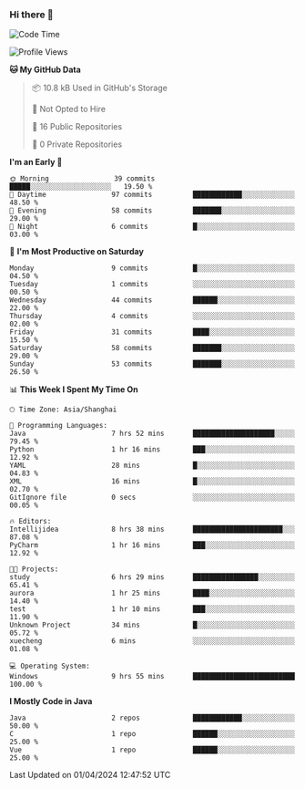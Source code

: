 ### Hi there 👋
<!--START_SECTION:waka-->
![Code Time](http://img.shields.io/badge/Code%20Time-253%20hrs%2049%20mins-blue)

![Profile Views](http://img.shields.io/badge/Profile%20Views-0-blue)

**🐱 My GitHub Data** 

> 📦 10.8 kB Used in GitHub's Storage 
 > 
> 🚫 Not Opted to Hire
 > 
> 📜 16 Public Repositories 
 > 
> 🔑 0 Private Repositories 
 > 
**I'm an Early 🐤** 

```text
🌞 Morning                39 commits          █████░░░░░░░░░░░░░░░░░░░░   19.50 % 
🌆 Daytime                97 commits          ████████████░░░░░░░░░░░░░   48.50 % 
🌃 Evening                58 commits          ███████░░░░░░░░░░░░░░░░░░   29.00 % 
🌙 Night                  6 commits           █░░░░░░░░░░░░░░░░░░░░░░░░   03.00 % 
```
📅 **I'm Most Productive on Saturday** 

```text
Monday                   9 commits           █░░░░░░░░░░░░░░░░░░░░░░░░   04.50 % 
Tuesday                  1 commits           ░░░░░░░░░░░░░░░░░░░░░░░░░   00.50 % 
Wednesday                44 commits          ██████░░░░░░░░░░░░░░░░░░░   22.00 % 
Thursday                 4 commits           ░░░░░░░░░░░░░░░░░░░░░░░░░   02.00 % 
Friday                   31 commits          ████░░░░░░░░░░░░░░░░░░░░░   15.50 % 
Saturday                 58 commits          ███████░░░░░░░░░░░░░░░░░░   29.00 % 
Sunday                   53 commits          ███████░░░░░░░░░░░░░░░░░░   26.50 % 
```


📊 **This Week I Spent My Time On** 

```text
🕑︎ Time Zone: Asia/Shanghai

💬 Programming Languages: 
Java                     7 hrs 52 mins       ████████████████████░░░░░   79.45 % 
Python                   1 hr 16 mins        ███░░░░░░░░░░░░░░░░░░░░░░   12.92 % 
YAML                     28 mins             █░░░░░░░░░░░░░░░░░░░░░░░░   04.83 % 
XML                      16 mins             █░░░░░░░░░░░░░░░░░░░░░░░░   02.70 % 
GitIgnore file           0 secs              ░░░░░░░░░░░░░░░░░░░░░░░░░   00.05 % 

🔥 Editors: 
Intellijidea             8 hrs 38 mins       ██████████████████████░░░   87.08 % 
PyCharm                  1 hr 16 mins        ███░░░░░░░░░░░░░░░░░░░░░░   12.92 % 

🐱‍💻 Projects: 
study                    6 hrs 29 mins       ████████████████░░░░░░░░░   65.41 % 
aurora                   1 hr 25 mins        ████░░░░░░░░░░░░░░░░░░░░░   14.40 % 
test                     1 hr 10 mins        ███░░░░░░░░░░░░░░░░░░░░░░   11.90 % 
Unknown Project          34 mins             █░░░░░░░░░░░░░░░░░░░░░░░░   05.72 % 
xuecheng                 6 mins              ░░░░░░░░░░░░░░░░░░░░░░░░░   01.08 % 

💻 Operating System: 
Windows                  9 hrs 55 mins       █████████████████████████   100.00 % 
```

**I Mostly Code in Java** 

```text
Java                     2 repos             ████████████░░░░░░░░░░░░░   50.00 % 
C                        1 repo              ██████░░░░░░░░░░░░░░░░░░░   25.00 % 
Vue                      1 repo              ██████░░░░░░░░░░░░░░░░░░░   25.00 % 
```




 Last Updated on 01/04/2024 12:47:52 UTC
<!--END_SECTION:waka-->
<!--
**0Cherish/0Cherish** is a ✨ _special_ ✨ repository because its `README.md` (this file) appears on your GitHub profile.

Here are some ideas to get you started:

- 🔭 I’m currently working on ...
- 🌱 I’m currently learning ...
- 👯 I’m looking to collaborate on ...
- 🤔 I’m looking for help with ...
- 💬 Ask me about ...
- 📫 How to reach me: ...
- 😄 Pronouns: ...
- ⚡ Fun fact: ...
-->
